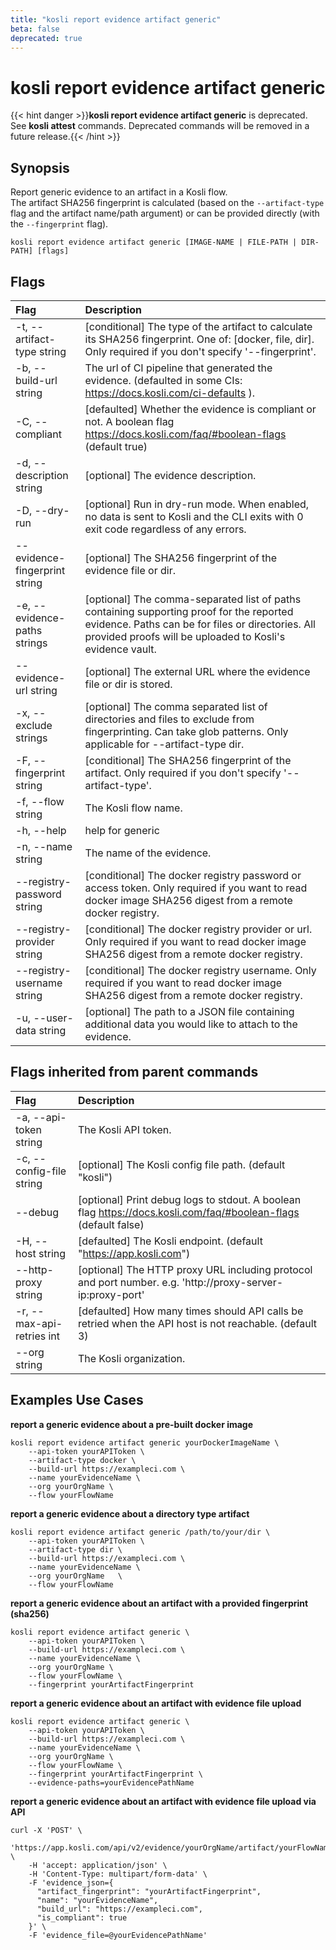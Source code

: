```yaml
---
title: "kosli report evidence artifact generic"
beta: false
deprecated: true
---
```


# kosli report evidence artifact generic

{{< hint danger >}}**kosli report evidence artifact generic** is deprecated. See **kosli attest** commands.  Deprecated commands will be removed in a future release.{{< /hint >}}
## Synopsis

Report generic evidence to an artifact in a Kosli flow.  
The artifact SHA256 fingerprint is calculated (based on the `--artifact-type` flag and the artifact name/path argument) or can be provided directly (with the `--fingerprint` flag).

```shell
kosli report evidence artifact generic [IMAGE-NAME | FILE-PATH | DIR-PATH] [flags]
```

## Flags
| Flag | Description |
| :--- | :--- |
|    -t, --artifact-type string  |  [conditional] The type of the artifact to calculate its SHA256 fingerprint. One of: [docker, file, dir]. Only required if you don't specify '--fingerprint'.  |
|    -b, --build-url string  |  The url of CI pipeline that generated the evidence. (defaulted in some CIs: https://docs.kosli.com/ci-defaults ).  |
|    -C, --compliant  |  [defaulted] Whether the evidence is compliant or not. A boolean flag https://docs.kosli.com/faq/#boolean-flags (default true)  |
|    -d, --description string  |  [optional] The evidence description.  |
|    -D, --dry-run  |  [optional] Run in dry-run mode. When enabled, no data is sent to Kosli and the CLI exits with 0 exit code regardless of any errors.  |
|        --evidence-fingerprint string  |  [optional] The SHA256 fingerprint of the evidence file or dir.  |
|    -e, --evidence-paths strings  |  [optional] The comma-separated list of paths containing supporting proof for the reported evidence. Paths can be for files or directories. All provided proofs will be uploaded to Kosli's evidence vault.  |
|        --evidence-url string  |  [optional] The external URL where the evidence file or dir is stored.  |
|    -x, --exclude strings  |  [optional] The comma separated list of directories and files to exclude from fingerprinting. Can take glob patterns. Only applicable for --artifact-type dir.  |
|    -F, --fingerprint string  |  [conditional] The SHA256 fingerprint of the artifact. Only required if you don't specify '--artifact-type'.  |
|    -f, --flow string  |  The Kosli flow name.  |
|    -h, --help  |  help for generic  |
|    -n, --name string  |  The name of the evidence.  |
|        --registry-password string  |  [conditional] The docker registry password or access token. Only required if you want to read docker image SHA256 digest from a remote docker registry.  |
|        --registry-provider string  |  [conditional] The docker registry provider or url. Only required if you want to read docker image SHA256 digest from a remote docker registry.  |
|        --registry-username string  |  [conditional] The docker registry username. Only required if you want to read docker image SHA256 digest from a remote docker registry.  |
|    -u, --user-data string  |  [optional] The path to a JSON file containing additional data you would like to attach to the evidence.  |


## Flags inherited from parent commands
| Flag | Description |
| :--- | :--- |
|    -a, --api-token string  |  The Kosli API token.  |
|    -c, --config-file string  |  [optional] The Kosli config file path. (default "kosli")  |
|        --debug  |  [optional] Print debug logs to stdout. A boolean flag https://docs.kosli.com/faq/#boolean-flags (default false)  |
|    -H, --host string  |  [defaulted] The Kosli endpoint. (default "https://app.kosli.com")  |
|        --http-proxy string  |  [optional] The HTTP proxy URL including protocol and port number. e.g. 'http://proxy-server-ip:proxy-port'  |
|    -r, --max-api-retries int  |  [defaulted] How many times should API calls be retried when the API host is not reachable. (default 3)  |
|        --org string  |  The Kosli organization.  |


## Examples Use Cases

**report a generic evidence about a pre-built docker image**

```shell
kosli report evidence artifact generic yourDockerImageName \
	--api-token yourAPIToken \
	--artifact-type docker \
	--build-url https://exampleci.com \
	--name yourEvidenceName \
	--org yourOrgName \
	--flow yourFlowName 

```

**report a generic evidence about a directory type artifact**

```shell
kosli report evidence artifact generic /path/to/your/dir \
	--api-token yourAPIToken \
	--artifact-type dir \
	--build-url https://exampleci.com \
	--name yourEvidenceName \
	--org yourOrgName	\
	--flow yourFlowName 

```

**report a generic evidence about an artifact with a provided fingerprint (sha256)**

```shell
kosli report evidence artifact generic \
	--api-token yourAPIToken \
	--build-url https://exampleci.com \	
	--name yourEvidenceName \
	--org yourOrgName \
	--flow yourFlowName \
	--fingerprint yourArtifactFingerprint

```

**report a generic evidence about an artifact with evidence file upload**

```shell
kosli report evidence artifact generic \
	--api-token yourAPIToken \
	--build-url https://exampleci.com \	
	--name yourEvidenceName \
	--org yourOrgName \
	--flow yourFlowName \
	--fingerprint yourArtifactFingerprint \
	--evidence-paths=yourEvidencePathName

```

**report a generic evidence about an artifact with evidence file upload via API**

```shell
curl -X 'POST' \
	'https://app.kosli.com/api/v2/evidence/yourOrgName/artifact/yourFlowName/generic' \
	-H 'accept: application/json' \
	-H 'Content-Type: multipart/form-data' \
	-F 'evidence_json={
  	  "artifact_fingerprint": "yourArtifactFingerprint",
	  "name": "yourEvidenceName",
      "build_url": "https://exampleci.com",
      "is_compliant": true
    }' \
	-F 'evidence_file=@yourEvidencePathName'
```


